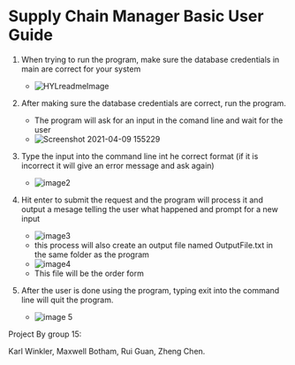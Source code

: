 # Supply Chain Manager Basic User Guide

1. When trying to run the program, make sure the database credentials in main are correct for your system
  
     - ![HYLreadmeImage](https://user-images.githubusercontent.com/39600307/114244158-35414900-994b-11eb-9412-f4d87d7c0b1d.png)

2. After making sure the database credentials are correct, run the program.

     - The program will ask for an input in the comand line and wait for the user
     - ![Screenshot 2021-04-09 155229](https://user-images.githubusercontent.com/39600307/114244399-9d902a80-994b-11eb-8fb6-86e6c9421bbb.png)

3. Type the input into the command line int he correct format (if it is incorrect it will give an error message and ask again)
     - ![image2](https://user-images.githubusercontent.com/39600307/114245001-ccf36700-994c-11eb-86f7-b23b78d7da78.png)

4. Hit enter to submit the request and the program will process it and output a mesage telling the user what happened and prompt for a new input
    - ![image3](https://user-images.githubusercontent.com/39600307/114245087-f7452480-994c-11eb-8b2a-f9a12a0704b3.png)
    - this process will also create an output file named OutputFile.txt in the same folder as the program
    - ![image4](https://user-images.githubusercontent.com/39600307/114245860-80a92680-994e-11eb-8863-9c4903a46529.png)
    - This file will be the order form

5. After the user is done using the program, typing exit into the command line will quit the program.
    - ![image 5](https://user-images.githubusercontent.com/39600307/114246071-eeede900-994e-11eb-9d56-db856e8b937a.png)

Project By group 15:

Karl Winkler,
Maxwell Botham,
Rui Guan,
Zheng Chen.
